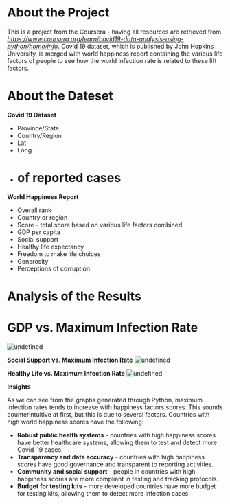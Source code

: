 # About the Project

This is a project from the Coursera - having all resources are retrieved from *https://www.coursera.org/learn/covid19-data-analysis-using-python/home/info*. Covid 19 dataset, which is published by John Hopkins University, is merged with world happiness report containing the various life factors of people to see how the world infection rate is related to these lift factors.



# About the Dateset

**Covid 19 Dataset**

- Province/State 
- Country/Region
- Lat
- Long
- # of reported cases

**World Happiness Report**

- Overall rank
- Country or region
- Score - total score based on various life factors combined
- GDP per capita
- Social support
- Healthy life expectancy
- Freedom to make life choices
- Generosity
- Perceptions of corruption



# Analysis of the Results

# **GDP vs. Maximum Infection Rate**
![undefined](https://cdn.mavenanalytics.io/public/profile/a891b370-5021-704e-8440-4d3d6fbf7625/projects/gdp-vs-inf.png)

**Social Support vs. Maximum Infection Rate**
![undefined](https://cdn.mavenanalytics.io/public/profile/a891b370-5021-704e-8440-4d3d6fbf7625/projects/ss-vs-inf.png)

**Healthy Life vs. Maximum Infection Rate**
![undefined](https://cdn.mavenanalytics.io/public/profile/a891b370-5021-704e-8440-4d3d6fbf7625/projects/hl-vs-inf.png)

**Insights**

As we can see from the graphs generated through Python, maximum infection rates tends to increase with happiness factors scores. This sounds counterintuitive at first, but this is due to several factors. Countries with high world happiness scores have the following:

- **Robust public health systems** - countries with high happiness scores have better healthcare systems, allowing them to test and detect more Covid-19 cases.
- **Transparency and data accuracy** - countries with high happiness scores have good governance and transparent to reporting activities.
- **Community and social support** - people in countries with high happiness scores are more compliant in testing and tracking protocols.
- **Budget for testing kits** - more developed countries have more budget for testing kits, allowing them to detect more infection cases.
